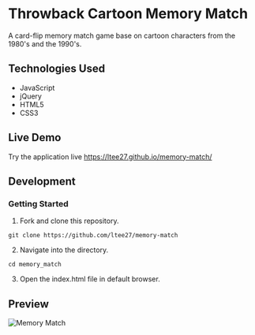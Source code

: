 # Throwback Cartoon Memory Match
A card-flip memory match game base on cartoon characters from the 1980's and the 1990's.

## Technologies Used
- JavaScript
- jQuery
- HTML5
- CSS3

## Live Demo

Try the application live https://ltee27.github.io/memory-match/

## Development

### Getting Started
1. Fork and clone this repository.

```shell
git clone https://github.com/ltee27/memory-match
```

2. Navigate into the directory.

```shell
cd memory_match
```

3. Open the index.html file in default browser.

## Preview

![Memory Match](./)
